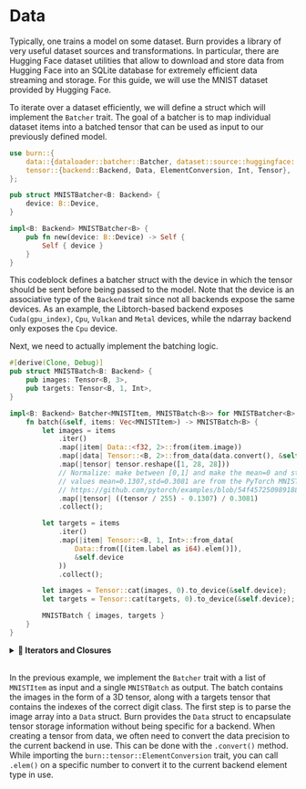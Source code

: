 # Data

Typically, one trains a model on some dataset. Burn provides a library of very useful dataset
sources and transformations. In particular, there are Hugging Face dataset utilities that allow to
download and store data from Hugging Face into an SQLite database for extremely efficient data
streaming and storage. For this guide, we will use the MNIST dataset provided by Hugging Face.

To iterate over a dataset efficiently, we will define a struct which will implement the `Batcher`
trait. The goal of a batcher is to map individual dataset items into a batched tensor that can be
used as input to our previously defined model.

```rust , ignore
use burn::{
    data::{dataloader::batcher::Batcher, dataset::source::huggingface::MNISTItem},
    tensor::{backend::Backend, Data, ElementConversion, Int, Tensor},
};

pub struct MNISTBatcher<B: Backend> {
    device: B::Device,
}

impl<B: Backend> MNISTBatcher<B> {
    pub fn new(device: B::Device) -> Self {
        Self { device }
    }
}

```

This codeblock defines a batcher struct with the device in which the tensor should be sent before
being passed to the model. Note that the device is an associative type of the `Backend` trait since
not all backends expose the same devices. As an example, the Libtorch-based backend exposes
`Cuda(gpu_index)`, `Cpu`, `Vulkan` and `Metal` devices, while the ndarray backend only exposes the
`Cpu` device.

Next, we need to actually implement the batching logic.

```rust , ignore
#[derive(Clone, Debug)]
pub struct MNISTBatch<B: Backend> {
    pub images: Tensor<B, 3>,
    pub targets: Tensor<B, 1, Int>,
}

impl<B: Backend> Batcher<MNISTItem, MNISTBatch<B>> for MNISTBatcher<B> {
    fn batch(&self, items: Vec<MNISTItem>) -> MNISTBatch<B> {
        let images = items
            .iter()
            .map(|item| Data::<f32, 2>::from(item.image))
            .map(|data| Tensor::<B, 2>::from_data(data.convert(), &self.device))
            .map(|tensor| tensor.reshape([1, 28, 28]))
            // Normalize: make between [0,1] and make the mean=0 and std=1
            // values mean=0.1307,std=0.3081 are from the PyTorch MNIST example
            // https://github.com/pytorch/examples/blob/54f4572509891883a947411fd7239237dd2a39c3/mnist/main.py#L122
            .map(|tensor| ((tensor / 255) - 0.1307) / 0.3081)
            .collect();

        let targets = items
            .iter()
            .map(|item| Tensor::<B, 1, Int>::from_data(
                Data::from([(item.label as i64).elem()]),
                &self.device
            ))
            .collect();

        let images = Tensor::cat(images, 0).to_device(&self.device);
        let targets = Tensor::cat(targets, 0).to_device(&self.device);

        MNISTBatch { images, targets }
    }
}
```

<details>
<summary><strong>🦀 Iterators and Closures</strong></summary>

The iterator pattern allows you to perform some tasks on a sequence of items in turn.

In this example, an iterator is created over the `MNISTItem`s in the vector `items` by calling the
`iter` method.

_Iterator adaptors_ are methods defined on the `Iterator` trait that produce different iterators by
changing some aspect of the original iterator. Here, the `map` method is called in a chain to
transform the original data before consuming the final iterator with `collect` to obtain the
`images` and `targets` vectors. Both vectors are then concatenated into a single tensor for the
current batch.

You probably noticed that each call to `map` is different, as it defines a function to execute on
the iterator items at each step. These anonymous functions are called
[_closures_](https://doc.rust-lang.org/book/ch13-01-closures.html) in Rust. They're easy to
recognize due to their syntax which uses vertical bars `||`. The vertical bars capture the input
variables (if applicable) while the rest of the expression defines the function to execute.

If we go back to the example, we can break down and comment the expression used to process the
images.

```rust, ignore
let images = items                                                       // take items Vec<MNISTItem>
    .iter()                                                              // create an iterator over it
    .map(|item| Data::<f32, 2>::from(item.image))                        // for each item, convert the image to float32 data struct
    .map(|data| Tensor::<B, 2>::from_data(data.convert(), &self.device)) // for each data struct, create a tensor on the device
    .map(|tensor| tensor.reshape([1, 28, 28]))                           // for each tensor, reshape to the image dimensions [C, H, W]
    .map(|tensor| ((tensor / 255) - 0.1307) / 0.3081)                    // for each image tensor, apply normalization
    .collect();                                                          // consume the resulting iterator & collect the values into a new vector
```

For more information on iterators and closures, be sure to check out the
[corresponding chapter](https://doc.rust-lang.org/book/ch13-00-functional-features.html) in the Rust
Book.

</details><br>

In the previous example, we implement the `Batcher` trait with a list of `MNISTItem` as input and a
single `MNISTBatch` as output. The batch contains the images in the form of a 3D tensor, along with
a targets tensor that contains the indexes of the correct digit class. The first step is to parse
the image array into a `Data` struct. Burn provides the `Data` struct to encapsulate tensor storage
information without being specific for a backend. When creating a tensor from data, we often need to
convert the data precision to the current backend in use. This can be done with the `.convert()`
method. While importing the `burn::tensor::ElementConversion` trait, you can call `.elem()` on a
specific number to convert it to the current backend element type in use.
